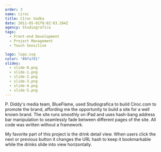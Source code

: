 ```yaml
---
order: 3
name: ciroc
title: Cîroc Vodka
date: 2011-05-01T0:02:03.284Z
agency: Studiografica
tags:
  - Front-end Development
  - Project Management
  - Touch Sensitive

logo: logo.svg
color: "#8fa7d1"
slides:
  - slide-0.png
  - slide-1.png
  - slide-2.png
  - slide-3.png
  - slide-4.png
  - slide-5.png
---
```

P. Diddy's media team, BlueFlame, used Studiografica to build Ciroc.com to promote the brand, affording me the opportunity to build a site for a well known brand. The site runs smoothly on iPad and uses hash-bang address bar manipulation to seamlessly fade between different pages of the site. All code was written without a framework.

My favorite part of this project is the drink detail view. When users click the next or previous button it changes the URL hash to keep it bookmarkable while the drinks slide into view horizontally.
